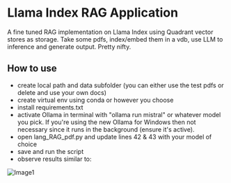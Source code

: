 # Llama Index RAG Application
A fine tuned RAG implementation on Llama Index using Quadrant vector stores as storage.  Take some pdfs, index/embed them in a vdb, use LLM to inference and generate output.  Pretty nifty.

## How to use
- create local path and data subfolder (you can either use the test pdfs or delete and use your own docs)
- create virtual env using conda or however you choose
- install requirements.txt
- activate Ollama in terminal with "ollama run mistral" or whatever model you pick.  If you're using the new Ollama for Windows then not necessary since it runs in the background (ensure it's active).
- open lang_RAG_pdf.py and update lines 42 & 43 with your model of choice
- save and run the script
- observe results similar to:

![Image1](https://github.com/romilan24/llama-index-RAG/blob/main/fine_tune_pdfs.JPG)
